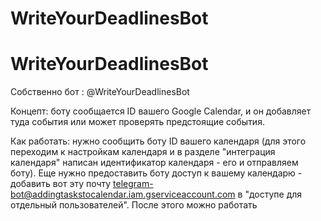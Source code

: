 # WriteYourDeadlinesBot

# WriteYourDeadlinesBot

Собственно бот : @WriteYourDeadlinesBot

Концепт:
 боту сообщается ID вашего Google Calendar, и он добавляет туда события или может проверять предстоящие события.

Как работать:
нужно сообщить боту ID вашего календаря (для этого переходим к настройкам календаря и в разделе "интеграция календаря" написан идентификатор календаря - его и отправляем боту). Еще нужно предоставить боту доступ к вашему календарю - добавить вот эту почту telegram-bot@addingtaskstocalendar.iam.gserviceaccount.com в "доступе для отдельный пользователей". После этого можно работать
